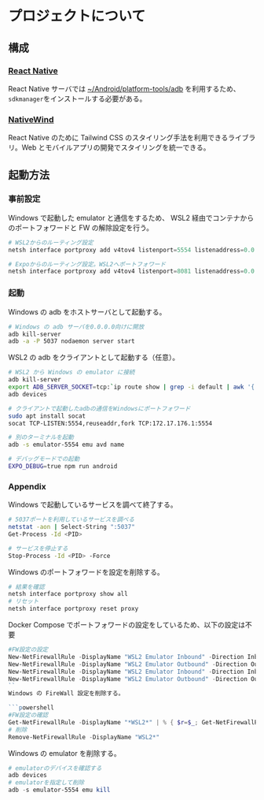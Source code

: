 # プロジェクトについて

## 構成

### [React Native](https://reactnative.dev/)

React Native サーバでは [~/Android/platform-tools/adb](https://www.midorimici.com/posts/react-native-wsl) を利用するため、`sdkmanager`をインストールする必要がある。

### [NativeWind](https://www.nativewind.dev/)

React Native のために Tailwind CSS のスタイリング手法を利用できるライブラリ。Web とモバイルアプリの開発でスタイリングを統一できる。

## 起動方法

### 事前設定

Windows で起動した emulator と通信をするため、 WSL2 経由でコンテナからのポートフォワードと FW の解除設定を行う。

```powershell
# WSL2からのルーティング設定
netsh interface portproxy add v4tov4 listenport=5554 listenaddress=0.0.0.0 connectport=5554 connectaddress=127.0.0.1

# Expoからのルーティング設定。WSL2へポートフォワード
netsh interface portproxy add v4tov4 listenport=8081 listenaddress=0.0.0.0 connectport=8081 connectaddress=172.17.189.56
```

### 起動

Windows の adb をホストサーバとして起動する。

```bash
# Windows の adb サーバを0.0.0.0向けに開放
adb kill-server
adb -a -P 5037 nodaemon server start
```

WSL2 の adb をクライアントとして起動する（任意）。

```bash
# WSL2 から Windows の emulator に接続
adb kill-server
export ADB_SERVER_SOCKET=tcp:`ip route show | grep -i default | awk '{ print $3}'`:5037
adb devices

# クライアントで起動したadbの通信をWindowsにポートフォワード
sudo apt install socat
socat TCP-LISTEN:5554,reuseaddr,fork TCP:172.17.176.1:5554

# 別のターミナルを起動
adb -s emulator-5554 emu avd name
```

```bash
# デバッグモードでの起動
EXPO_DEBUG=true npm run android
```

### Appendix

Windows で起動しているサービスを調べて終了する。

```bash
# 5037ポートを利用しているサービスを調べる
netstat -aon | Select-String ":5037"
Get-Process -Id <PID>

# サービスを停止する
Stop-Process -Id <PID> -Force
```

Windows のポートフォワードを設定を削除する。

```powershell
# 結果を確認
netsh interface portproxy show all
# リセット
netsh interface portproxy reset proxy
```

Docker Compose でポートフォワードの設定をしているため、以下の設定は不要

````powershell
#FW設定の設定
New-NetFirewallRule -DisplayName "WSL2 Emulator Inbound" -Direction Inbound -LocalPort 5554 -Protocol TCP -Action Allow
New-NetFirewallRule -DisplayName "WSL2 Emulator Outbound" -Direction Outbound -LocalPort 5554 -Protocol TCP -Action Allow
New-NetFirewallRule -DisplayName "WSL2 Emulator Inbound" -Direction Inbound -LocalPort 8081 -Protocol TCP -Action Allow
New-NetFirewallRule -DisplayName "WSL2 Emulator Outbound" -Direction Outbound -LocalPort 8081 -Protocol TCP -Action Allow
``
Windows の FireWall 設定を削除する。

```powershell
#FW設定の確認
Get-NetFirewallRule -DisplayName "*WSL2*" | % { $r=$_; Get-NetFirewallPortFilter -AssociatedNetFirewallRule $r | Select @{n="RuleName";e={$r.DisplayName}}, Protocol, LocalPort, @{n="Direction";e={$r.Direction}} }
# 削除
Remove-NetFirewallRule -DisplayName "WSL2*"
````

Windows の emulator を削除する。

```powershell
# emulatorのデバイスを確認する
adb devices
# emulatorを指定して削除
adb -s emulator-5554 emu kill
```
